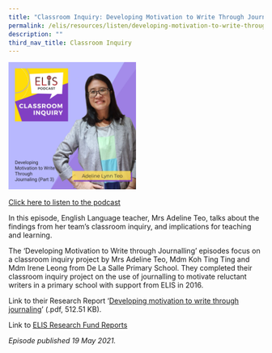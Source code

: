 ```yaml
---
title: "Classroom Inquiry: Developing Motivation to Write Through Journaling (Part 3)"
permalink: /elis/resources/listen/developing-motivation-to-write-through-journaling-part-3/
description: ""
third_nav_title: Classroom Inquiry
---
```

<img src="/images/adeline-3.jpg" style="width:50%">
		 
<a href="https://open.spotify.com/episode/0eXUYvXyKPc7SX5J0VAyBd">Click here to listen to the podcast</a>

In this episode, English Language teacher, Mrs Adeline Teo, talks about the findings from her team’s classroom inquiry, and implications for teaching and learning.

The ‘Developing Motivation to Write through Journalling’ episodes focus on a classroom inquiry project by Mrs Adeline Teo, Mdm Koh Ting Ting and Mdm Irene Leong from De La Salle Primary School. They completed their classroom inquiry project on the use of journalling to motivate reluctant writers in a primary school with support from ELIS in 2016.

Link to their Research Report ‘[Developing motivation to write through journaling](/files/de-la-salle-primary-school-final-report.pdf)’ (.pdf, 512.51 KB).&nbsp;  
  
Link to&nbsp;[ELIS Research Fund Reports](https://elis.moe.edu.sg/elis/resources/read/elis-research-fund-reports)

<em>Episode published 19 May 2021.</em>